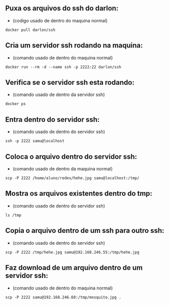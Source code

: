 ## Puxa os arquivos do ssh do darlon:
- (codigo usado de dentro do maquina normal)
```
docker pull darlon/ssh 
```
## Cria um servidor ssh rodando na maquina:
- (comando usado de dentro do maquina normal)
```
docker run --rm -d --name ssh -p 2222:22 darlon/ssh 
```
## Verifica se o servidor ssh esta rodando:
- (comando usado de dentro da servidor ssh)
```
docker ps
```
## Entra dentro do servidor ssh:
- (comando usado de dentro do servidor ssh)
```
ssh -p 2222 samu@localhost
```
## Coloca o arquivo dentro do servidor ssh:
- (comando usado de dentro da maquina normal)
```
scp -P 2222 /home/aluno/redes/hehe.jpg samu@localhost:/tmp/
```
## Mostra os arquivos existentes dentro do tmp:
- (comando usado de dentro do servidor ssh)
```
ls /tmp 
```
## Copia o arquivo dentro de um ssh para outro ssh:
- (comando usado de dentro do servidor ssh)
```
scp -P 2222 /tmp/hehe.jpg samu@192.168.246.55:/tmp/hehe.jpg 
```
## Faz download de um arquivo dentro de um servidor ssh:
- (comando usado de dentro do maquina normal)
```
scp -P 2222 samu@192.168.246.60:/tmp/mosquito.jpg . 
```

